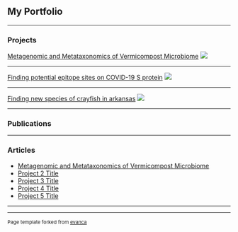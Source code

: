 ## My Portfolio

---

### Projects 

[Metagenomic and Metataxonomics of Vermicompost Microbiome](/sample_page)
<img src="images/dummy_thumbnail.jpg?raw=true"/>

---
[Finding potential epitope sites on COVID-19 S protein](/pdf/sample_presentation.pdf)
<img src="images/dummy_thumbnail.jpg?raw=true"/>

---
[Finding new species of crayfish in arkansas](http://example.com/)
<img src="images/dummy_thumbnail.jpg?raw=true"/>

---

### Publications


---

### Articles 

- [Metagenomic and Metataxonomics of Vermicompost Microbiome](http://example.com/)
- [Project 2 Title](http://example.com/)
- [Project 3 Title](http://example.com/)
- [Project 4 Title](http://example.com/)
- [Project 5 Title](http://example.com/)

---




---
<p style="font-size:11px">Page template forked from <a href="https://github.com/evanca/quick-portfolio">evanca</a></p> 
<!-- Remove above link if you don't want to attibute -->
